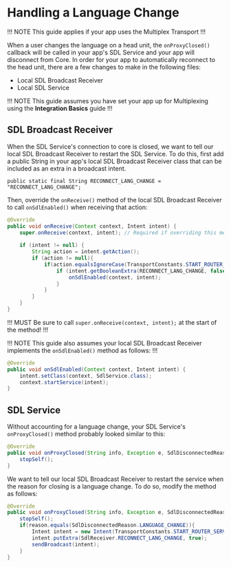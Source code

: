 # Handling a Language Change 

!!! NOTE
This guide applies if your app uses the Multiplex Transport
!!!

When a user changes the language on a head unit, the `onProxyClosed()` callback will be called in your app's SDL Service and your app will disconnect from Core. In order for your app to automatically reconnect to the head unit, there are a few changes to make in the following files: 

* Local SDL Broadcast Receiver
* Local SDL Service

!!! NOTE
This guide assumes you have set your app up for Multiplexing using the **Integration Basics** guide
!!!

## SDL Broadcast Receiver

When the SDL Service's connection to core is closed, we want to tell our local SDL Broadcast Receiver to restart the SDL Service. To do this, first add a public String in your app's local SDL Broadcast Receiver class that can be included as an extra in a broadcast intent.

`public static final String RECONNECT_LANG_CHANGE = "RECONNECT_LANG_CHANGE";`

Then, override the `onReceive()` method of the local SDL Broadcast Receiver to call `onSdlEnabled()` when receiving that action:

```java
@Override
public void onReceive(Context context, Intent intent) {
	super.onReceive(context, intent); // Required if overriding this method
	
	if (intent != null) {
		String action = intent.getAction();
		if (action != null){
			if(action.equalsIgnoreCase(TransportConstants.START_ROUTER_SERVICE_ACTION)) {
				if (intent.getBooleanExtra(RECONNECT_LANG_CHANGE, false)) {
					onSdlEnabled(context, intent);
				}
			}
		}
	}
}
```

!!! MUST
Be sure to call `super.onReceive(context, intent);` at the start of the method!
!!!

!!! NOTE
This guide also assumes your local SDL Broadcast Receiver implements the `onSdlEnabled()` method as follows:
!!!

```java
@Override
public void onSdlEnabled(Context context, Intent intent) {
	intent.setClass(context, SdlService.class);
	context.startService(intent);
}
```

## SDL Service

Without accounting for a language change, your SDL Service's `onProxyClosed()` method probably looked similar to this:

```java
@Override
public void onProxyClosed(String info, Exception e, SdlDisconnectedReason reason) {
	stopSelf();
}
```

We want to tell our local SDL Broadcast Receiver to restart the service when the reason for closing is a language change. To do so, modify the method as follows: 

```java
@Override
public void onProxyClosed(String info, Exception e, SdlDisconnectedReason reason) {
	stopSelf();
	if(reason.equals(SdlDisconnectedReason.LANGUAGE_CHANGE)){
		Intent intent = new Intent(TransportConstants.START_ROUTER_SERVICE_ACTION);
		intent.putExtra(SdlReceiver.RECONNECT_LANG_CHANGE, true);
		sendBroadcast(intent);
	}
}
```